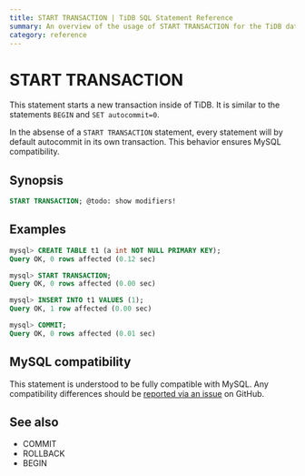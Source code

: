 ```yaml
---
title: START TRANSACTION | TiDB SQL Statement Reference 
summary: An overview of the usage of START TRANSACTION for the TiDB database.
category: reference
---
```


# START TRANSACTION 

This statement starts a new transaction inside of TiDB. It is similar to the statements `BEGIN` and `SET autocommit=0`.

In the absense of a `START TRANSACTION` statement, every statement will by default autocommit in its own transaction. This behavior ensures MySQL compatibility.

## Synopsis

```sql
START TRANSACTION; @todo: show modifiers!
```

## Examples

```sql
mysql> CREATE TABLE t1 (a int NOT NULL PRIMARY KEY);
Query OK, 0 rows affected (0.12 sec)

mysql> START TRANSACTION;
Query OK, 0 rows affected (0.00 sec)

mysql> INSERT INTO t1 VALUES (1);
Query OK, 1 row affected (0.00 sec)

mysql> COMMIT;
Query OK, 0 rows affected (0.01 sec)
```

## MySQL compatibility

This statement is understood to be fully compatible with MySQL. Any compatibility differences should be [reported via an issue](/report-issue.md) on GitHub.

## See also

* COMMIT
* ROLLBACK
* BEGIN
